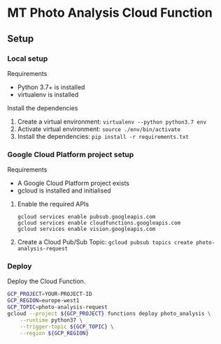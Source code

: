 # MT Photo Analysis Cloud Function

## Setup

### Local setup

Requirements
* Python 3.7+ is installed
* virtualenv is installed

Install the dependencies

1. Create a virtual environment: `virtualenv --python python3.7 env`
2. Activate virtual environment: `source ./env/bin/activate`
3. Install the dependencies: `pip install -r requirements.txt`

### Google Cloud Platform project setup

Requirements
* A Google Cloud Platform project exists
* gcloud is installed and initialised

1. Enable the required APIs
    ```
    gcloud services enable pubsub.googleapis.com
    gcloud services enable cloudfunctions.googleapis.com
    gcloud services enable vision.googleapis.com
    ```

2. Create a Cloud Pub/Sub Topic: `gcloud pubsub topics create photo-analysis-request`

### Deploy

Deploy the Cloud Function.
```sh
GCP_PROJECT=YOUR-PROJECT-ID
GCP_REGION=europe-west1
GCP_TOPIC=photo-analysis-request
gcloud --project ${GCP_PROJECT} functions deploy photo_analysis \
    --runtime python37 \
    --trigger-topic ${GCP_TOPIC} \
    --region ${GCP_REGION}
```